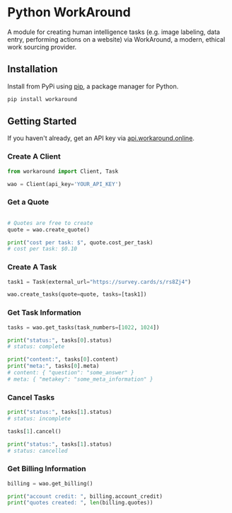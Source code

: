 # Python WorkAround

A module for creating human intelligence tasks (e.g. image labeling,
data entry, performing actions on a website) via WorkAround, a modern, ethical
work sourcing provider.

## Installation

Install from PyPi using [pip](http://www.pip-installer.org/en/latest/), a package manager for Python.

```bash
pip install workaround
```

## Getting Started

If you haven't already, get an API key via [api.workaround.online](https://api.workaround.online).

### Create A Client

```python
from workaround import Client, Task

wao = Client(api_key='YOUR_API_KEY')
```

### Get a Quote

```python

# Quotes are free to create
quote = wao.create_quote()

print("cost per task: $", quote.cost_per_task)
# cost per task: $0.10
```

### Create A Task

```python
task1 = Task(external_url="https://survey.cards/s/rs8Zj4")

wao.create_tasks(quote=quote, tasks=[task1])
```

### Get Task Information

```python
tasks = wao.get_tasks(task_numbers=[1022, 1024])

print("status:", tasks[0].status)
# status: complete

print("content:", tasks[0].content)
print("meta:", tasks[0].meta)
# content: { "question": "some_answer" }
# meta: { "metakey": "some_meta_information" }
```

### Cancel Tasks

```python
print("status:", tasks[1].status)
# status: incomplete

tasks[1].cancel()

print("status:", tasks[1].status)
# status: cancelled
```

### Get Billing Information

```python
billing = wao.get_billing()

print("account credit: ", billing.account_credit)
print("quotes created: ", len(billing.quotes))
```
